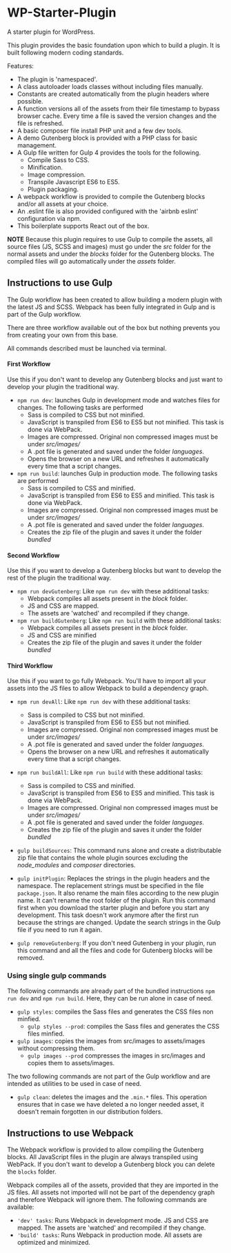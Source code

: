 # WP-Starter-Plugin
A starter plugin for WordPress.

This plugin provides the basic foundation upon which to build a plugin. It is built following modern coding standards.

Features:
* The plugin is 'namespaced'.
* A class autoloader loads classes without including files manually.
* Constants are created automatically from the plugin headers where possible.
* A function versions all of the assets from their file timestamp to bypass browser cache. Every time a file is saved the version changes and the file is refreshed.
* A basic composer file install PHP unit and a few dev tools.
* A demo Gutenberg block is provided with a PHP class for basic management.
* A Gulp file written for Gulp 4 provides the tools for the following.
     * Compile Sass to CSS.
     * Minification.
     * Image compression.
     * Transpile Javascript ES6 to ES5.
     * Plugin packaging.
* A webpack workflow is provided to compile the Gutenberg blocks and/or all assets at your choice.
* An .eslint file is also provided configured with the 'airbnb eslint' configuration via npm.
* This boilerplate supports React out of the box.

**NOTE** Because this plugin requires to use Gulp to compile the assets, all source files (JS, SCSS and images) must go under the *src* folder for the normal assets and under the *blocks* folder for the Gutenberg blocks.
The compiled files will go automatically under the *assets* folder.

## Instructions to use Gulp
The Gulp workflow has been created to allow building a modern plugin with the latest JS and SCSS.
Webpack has been fully integrated in Gulp and is part of the Gulp workflow.

There are three workflow available out of the box but nothing prevents you from creating your own from this base.

All commands described must be launched via terminal.

#### First Workflow
Use this if you don't want to develop any Gutenberg blocks and just want to develop your plugin the traditional way.
* `npm run dev`: launches Gulp in development mode and watches files for changes. The following tasks are performed 
    * Sass is compiled to CSS but not minified.
    * JavaScript is transpiled from ES6 to ES5 but not minified. This task is done via WebPack.
    * Images are compressed. Original non compressed images must be under *src/images/*
    * A .pot file is generated and saved under the folder *languages*.
    * Opens the browser on a new URL and refreshes it automatically every time that a script changes.
* `npm run build`: launches Gulp in production mode. The following tasks are performed 
    * Sass is compiled to CSS and minified.
    * JavaScript is transpiled from ES6 to ES5 and minified. This task is done via WebPack.
    * Images are compressed. Original non compressed images must be under *src/images/*
    * A .pot file is generated and saved under the folder *languages*.
    * Creates the zip file of the plugin and saves it under the folder *bundled*

#### Second Workflow
Use this if you want to develop a Gutenberg blocks but want to develop the rest of the plugin the traditional way.
* `npm run devGutenberg`: Like `npm run dev` with these additional tasks:
    * Webpack compiles all assets present in the *block* folder.
    * JS and CSS are mapped.
    * The assets are 'watched' and recompiled if they change.
* `npm run buildGutenberg`: Like `npm run build` with these additional tasks:
    * Webpack compiles all assets present in the *block* folder.
    * JS and CSS are minified
    * Creates the zip file of the plugin and saves it under the folder *bundled*

#### Third Workflow
Use this if you want to go fully Webpack. You'll have to import all your assets into the JS files to allow Webpack to build a dependency graph.
* `npm run devAll`: Like `npm run dev` with these additional tasks:
    * Sass is compiled to CSS but not minified.
    * JavaScript is transpiled from ES6 to ES5 but not minified.
    * Images are compressed. Original non compressed images must be under *src/images/*
    * A .pot file is generated and saved under the folder *languages*.
    * Opens the browser on a new URL and refreshes it automatically every time that a script changes.
* `npm run buildAll`: Like `npm run build` with these additional tasks:
    * Sass is compiled to CSS and minified.
    * JavaScript is transpiled from ES6 to ES5 and minified. This task is done via WebPack.
    * Images are compressed. Original non compressed images must be under *src/images/*
    * A .pot file is generated and saved under the folder *languages*.
    * Creates the zip file of the plugin and saves it under the folder *bundled*

* `gulp buildSources`: This command runs alone and create a distributable zip file that contains the whole plugin sources excluding the *node_modules* and *composer* directories.
* `gulp initPlugin`: Replaces the strings in the plugin headers and the namespace. The replacement strings must be specified in the file `package.json`. It also rename the main files according to the new plugin name. It can't rename the root folder of the plugin. Run this command first when you download the starter plugin and before you start any development. This task doesn't work anymore after the first run because the strings are changed. Update the search strings in the Gulp file if you need to run it again.
* `gulp removeGutenberg`: If you don't need Gutenberg in your plugin, run this command and all the files and code for Gutenberg blocks will be removed.

### Using single gulp commands
The following commands are already part of the bundled instructions `npm run dev` and `npm run build`. Here, they can be run alone in case of need.
* `gulp styles`: compiles the Sass files and generates the CSS files non minfied.
    * `gulp styles --prod`: compiles the Sass files and generates the CSS files minfied.
* `gulp images`: copies the images from src/images to assets/images without compressing them.
    * `gulp images --prod` compresses the images in src/images and copies them to assets/images.

The two following commands are not part of the Gulp workflow and are intended as utilities to be used in case of need.
* `gulp clean`: deletes the images and the `.min.*` files. This operation ensures that in case we have deleted a no longer needed asset, it doesn't remain forgotten in our distribution folders.

## Instructions to use Webpack
The Webpack workflow is provided to allow compiling the Gutenberg blocks. All JavaScript files in the plugin are always transpiled using WebPack.
If you don't want to develop a Gutenberg block you can delete the `blocks` folder.

Webpack compiles all of the assets, provided that they are imported in the JS files.
All assets not imported will not be part of the dependency graph and therefore Webpack will ignore them.
The following commands are available:
* `'dev' tasks`: Runs Webpack in development mode. JS and CSS are mapped. The assets are 'watched' and recompiled if they change.
* `'build' tasks`: Runs Webpack in production mode. All assets are optimized and minimized.

